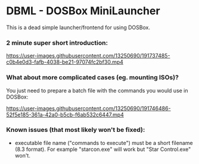 # DBML - DOSBox MiniLauncher

This is a dead simple launcher/frontend for using DOSBox.

### 2 minute super short introduction:

https://user-images.githubusercontent.com/13250690/191737485-c0b4e0d3-fafb-4038-be21-97074fc2bf30.mp4

### What about more complicated cases (eg. mounting ISOs)?
You just need to prepare a batch file with the commands you would use in DOSBox:

https://user-images.githubusercontent.com/13250690/191746486-52f5e185-361a-42a0-b5cb-f6ab532c6447.mp4

### Known issues (that most likely won't be fixed):
- executable file name ("commands to execute") must be a short filename (8.3 format). For example "starcon.exe" will work but "Star Control.exe" won't.
